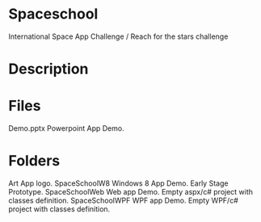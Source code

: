 Spaceschool
===========

International Space App Challenge / Reach for the stars challenge

Description
===========



Files
===========
Demo.pptx
	Powerpoint App Demo.


Folders
===========
Art
	App logo.
SpaceSchoolW8
	Windows 8 App Demo. Early Stage Prototype.
SpaceSchoolWeb
	Web app Demo. Empty aspx/c# project with classes definition.
SpaceSchoolWPF
	WPF app Demo. Empty WPF/c# project with classes definition.